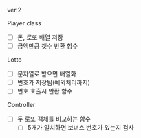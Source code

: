 <!-- ver.1 FAIL

모델

-   변수

    -   [x] 사용자 로또 구입 금액
    -   [x] 발행한 로또 객체 모음
    -   [x] 당첨 로또 번호 객체
    -   [x] 보너스 번호
    -   [x] 로또 결과

-   상수
    -   [x] 기본 출력 메시지들
    -   [x] 로또의 가격
    -   [x] 로또 구입 가격 에러 메시지
    -   [x] 로또 당첨 번호 에러 메시지

로또

-   [x] 로또 번호가 담김
-   [x] 로또 번호의 예외처리 (1~45의 숫자인지, 6개인지)
-   [x] 로또 번호 리턴

컨트롤러

-   [x] 숫자를 입력받으면 숫자로 아니면 문자열로 반환함

    -   [x] 로또 구입 금액을 숫자로 입력 받음
    -   [x] 보너스 번호를 숫자로 입력 받음
    -   [x] 로또 번호 문자열로 입력 받음

-   [x] 금액에 따른 로또 갯수를 반환 (1000원으로 나누어 떨어지지 않을 경우 예외처리)
-   [x] 랜덤 6개의 숫자 배열 반환
-   [x] 로또 번호를 숫자 배열로 변환
-   [x] 로또 번호 비교 후 결과 반환
-   [x] 만약 당첨 결과가 로또 객체내의 상금과 관련이 있는지 bool 반환
-   [x] 수익률 계산
-   [x] 보너스 숫자가 1~45의 숫자 내에 있는지 bool 반환

뷰

-   [x] 방행 로또 번호를 텍스트로 출력
-   [x] 당첨 결과 통계를 텍스트로 출력
-   [x] 구매금액 입력 요함 텍스트
-   [x] 당첨 번호 입력 요함 텍스트
-   [x] 보너스 번호 입력 요합 텍스트 -->

ver.2

Player class

-   [ ] 돈, 로또 배열 저장
-   [ ] 금액만큼 갯수 반환 함수

Lotto

-   [ ] 문자열로 받으면 배열화
-   [ ] 번호가 저장됨(예외처리까지)
-   [ ] 번호 호출시 반환 함수

Controller

-   [ ] 두 로또 객체를 비교하는 함수
    -   [ ] 5개가 일치하면 보너스 번호가 있는지 검사
